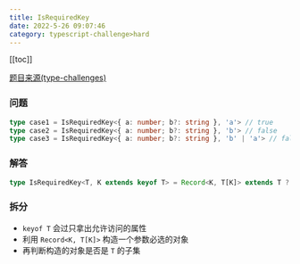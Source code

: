 ```yaml
---
title: IsRequiredKey
date: 2022-5-26 09:07:46
category: typescript-challenge>hard
---
```


[[toc]]

[题目来源(type-challenges)](https://github.com/type-challenges/type-challenges/blob/main/questions/02857-hard-isrequiredkey/README.md)

### 问题

```typescript
type case1 = IsRequiredKey<{ a: number; b?: string }, 'a'> // true
type case2 = IsRequiredKey<{ a: number; b?: string }, 'b'> // false
type case3 = IsRequiredKey<{ a: number; b?: string }, 'b' | 'a'> // false
```

### 解答

```typescript
type IsRequiredKey<T, K extends keyof T> = Record<K, T[K]> extends T ? true : false
```

### 拆分

- `keyof T` 会过只拿出允许访问的属性
- 利用 `Record<K, T[K]>` 构造一个参数必选的对象
- 再判断构造的对象是否是 `T` 的子集
